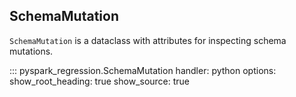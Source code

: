 ## SchemaMutation

`SchemaMutation` is a dataclass with attributes for inspecting schema mutations.

::: pyspark_regression.SchemaMutation
    handler: python
    options:
      show_root_heading: true
      show_source: true
